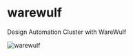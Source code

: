 # warewulf
Design Automation Cluster with WareWulf 


![warewulf](https://github.com/faizank789/warewulf/tree/e524a22b89ff6451b9ebf4bce58cee6087ecdc96/images)

